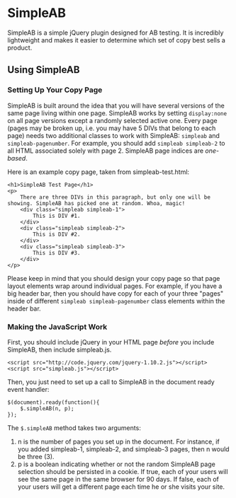 SimpleAB
========

SimpleAB is a simple jQuery plugin designed for AB testing. It is incredibly lightweight and makes it easier to determine which set of copy best sells a product.

Using SimpleAB
--------

### Setting Up Your Copy Page
SimpleAB is built around the idea that you will have several versions of the same page living within one page. SimpleAB works by setting ```display:none``` on all page versions except a randomly selected active one. Every page (pages may be broken up, i.e. you may have 5 DIVs that belong to each page) needs two additional classes to work with SimpleAB: ```simpleab``` and ```simpleab-pagenumber```. For example, you should add ```simpleab simpleab-2``` to all HTML associated solely with page 2. SimpleAB page indices are _one-based_.

Here is an example copy page, taken from simpleab-test.html:
```
<h1>SimpleAB Test Page</h1>
<p>
	There are three DIVs in this paragraph, but only one will be showing. SimpleAB has picked one at random. Whoa, magic!
	<div class="simpleab simpleab-1">
		This is DIV #1.
	</div>
	<div class="simpleab simpleab-2">
		This is DIV #2.
	</div>
	<div class="simpleab simpleab-3">
		This is DIV #3.
	</div>
</p>
```

Please keep in mind that you should design your copy page so that page layout elements wrap around individual pages. For example, if you have a big header bar, then you should have copy for each of your three "pages" inside of different ```simpleab simpleab-pagenumber``` class elements within the header bar.

### Making the JavaScript Work

First, you should include jQuery in your HTML page _before_ you include SimpleAB, then include simpleab.js.
```
<script src="http://code.jquery.com/jquery-1.10.2.js"></script>
<script src="simpleab.js"></script>
```

Then, you just need to set up a call to SimpleAB in the document ready event handler:

```
$(document).ready(function(){
	$.simpleAB(n, p);
});
```

The ```$.simpleAB``` method takes two arguments:
1. n is the number of pages you set up in the document. For instance, if you added simpleab-1, simpleab-2, and simpleab-3 pages, then n would be three (3).
2. p is a boolean indicating whether or not the random SimpleAB page selection should be persisted in a cookie. If true, each of your users will see the same page in the same browser for 90 days. If false, each of your users will get a different page each time he or she visits your site.
